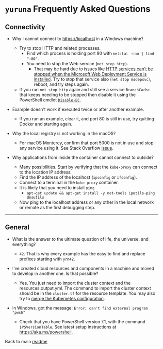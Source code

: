 # `yuruna` Frequently Asked Questions

## Connectivity

- Why I cannot connect to <https://localhost> in a Windows machine?

  - Try to stop HTTP and related processes.
    - Find which process is holding port 80 with `netstat -nao | find ":80"`. 
    - You need to stop the Web service (`net stop http`).
      - That may be hard due to issues like [HTTP services can't be stopped when the Microsoft Web Deployment Service is installed](https://docs.microsoft.com/en-us/troubleshoot/iis/http-service-fail-stopped). Try to stop that service also (`net stop msdepsvc`), reboot, and try steps again.
  - If you run `net stop http` again and still see a service `BranchCache` that keeps needing to be stopped then disable it using the PowerShell cmdlet [`Disable-BC`](https://docs.microsoft.com/en-us/powershell/module/branchcache/disable-bc).

- Example doesn't work if executed twice or after another example.

  - If you run an example, clear it, and port 80 is still in use, try quitting Docker and starting again.

- Why the local registry is not working in the macOS?

  - For macOS Monterey, confirm that port 5000 is not in use and stop any service using it. See Stack Overflow [issue](https://stackoverflow.com/questions/69818376/localhost5000-unavailable-in-macos-v12-monterey).

- Why applications from inside the container cannot connect to outside?

  - Many possibilities. Start by verifying that the `kube-proxy` can connect to the location IP address.
  - Find the IP address of the localhost (`ipconfig` or `ifconfig`).
  - Connect to a terminal in the `kube-proxy` container.
  - It is likely that you need to install `ping`
    - `apt-get update && apt-get install -y net-tools iputils-ping dnsutils`
  - Now ping to the localhost address or any other in the local network or remote as the first debugging step.

***

## General

- What is the answer to the ultimate question of life, the universe, and everything?
  - `42`. That is why every example has the easy to find and replace prefixes starting with `yrn42`.

- I've created cloud resources and components in a machine and moved to develop in another one. Is that possible?
  - Yes. You just need to import the cluster context and the resources.output.yml. The command to import the cluster context should be in the `cluster.tf` for the resource template. You may also try to [merge the Kubernetes configuration](https://kubernetes.io/docs/concepts/configuration/organize-cluster-access-kubeconfig/).

- In Windows, got the message: `Error: can't find external program "pwsh"`
  - Check that you have PowerShell version 7.1, with the command `$PSVersionTable`. See latest setup instructions at <https://aka.ms/powershell>.

Back to main [readme](../README.md)
